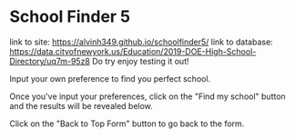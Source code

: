 School Finder 5
=================

link to site: https://alvinh349.github.io/schoolfinder5/
link to database: https://data.cityofnewyork.us/Education/2019-DOE-High-School-Directory/uq7m-95z8
Do try enjoy testing it out!

Input your own preference to find you perfect school.

Once you've input your preferences, click on the "Find my school" button and the results will be revealed below.

Click on the "Back to Top Form" button to go back to the form.
